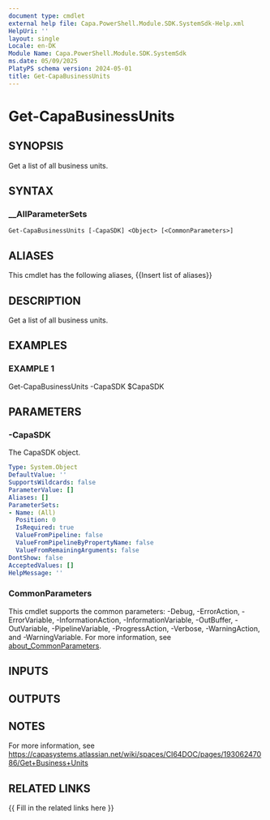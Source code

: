 ```yaml
---
document type: cmdlet
external help file: Capa.PowerShell.Module.SDK.SystemSdk-Help.xml
HelpUri: ''
layout: single
Locale: en-DK
Module Name: Capa.PowerShell.Module.SDK.SystemSdk
ms.date: 05/09/2025
PlatyPS schema version: 2024-05-01
title: Get-CapaBusinessUnits
---
```


# Get-CapaBusinessUnits

## SYNOPSIS

Get a list of all business units.

## SYNTAX

### __AllParameterSets

```
Get-CapaBusinessUnits [-CapaSDK] <Object> [<CommonParameters>]
```

## ALIASES

This cmdlet has the following aliases,
  {{Insert list of aliases}}

## DESCRIPTION

Get a list of all business units.

## EXAMPLES

### EXAMPLE 1

Get-CapaBusinessUnits -CapaSDK $CapaSDK

## PARAMETERS

### -CapaSDK

The CapaSDK object.

```yaml
Type: System.Object
DefaultValue: ''
SupportsWildcards: false
ParameterValue: []
Aliases: []
ParameterSets:
- Name: (All)
  Position: 0
  IsRequired: true
  ValueFromPipeline: false
  ValueFromPipelineByPropertyName: false
  ValueFromRemainingArguments: false
DontShow: false
AcceptedValues: []
HelpMessage: ''
```

### CommonParameters

This cmdlet supports the common parameters: -Debug, -ErrorAction, -ErrorVariable,
-InformationAction, -InformationVariable, -OutBuffer, -OutVariable, -PipelineVariable,
-ProgressAction, -Verbose, -WarningAction, and -WarningVariable. For more information, see
[about_CommonParameters](https://go.microsoft.com/fwlink/?LinkID=113216).

## INPUTS

## OUTPUTS

## NOTES

For more information, see https://capasystems.atlassian.net/wiki/spaces/CI64DOC/pages/19306247086/Get+Business+Units


## RELATED LINKS

{{ Fill in the related links here }}

